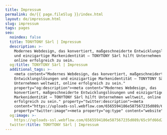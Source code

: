 ```yaml
---
title: Impressum
permalink: de/{{ page.fileSlug }}/index.html
layout: de/impressum.html
slug: impressum
tags: pages
seo:
  noindex: false
  title: TONYTONY Sàrl | Impressum
  description: >-
    Modernes Webdesign, das konvertiert, maßgeschneiderte Entwicklungslösungen
    und einzigartige Markenidentität — TONYTONY Sàrl hilft Unternehmen weltweit,
    online erfolgreich zu sein.
  og:title: TONYTONY Sàrl | Impressum
  additional_tags: >-
    <meta content="Modernes Webdesign, das konvertiert, maßgeschneiderte
    Entwicklungslösungen und einzigartige Markenidentität — TONYTONY Sàrl hilft
    Unternehmen weltweit, online erfolgreich zu sein."
    property="og:description"><meta content="Modernes Webdesign, das
    konvertiert, maßgeschneiderte Entwicklungslösungen und einzigartige
    Markenidentität — TONYTONY Sàrl hilft Unternehmen weltweit, online
    erfolgreich zu sein." property="twitter:description"><meta
    content="https://uploads-ssl.webflow.com/6565594186e587567235d089/65c9fd66d2e95d7d83b0cbd3_opengraph%20en.jpg"
    property="twitter:image"><meta property="og:type" content="website">
  og:image: >-
    https://uploads-ssl.webflow.com/6565594186e587567235d089/65c9fd66d2e95d7d83b0cbd3_opengraph%20en.jpg
  twitter:title: TONYTONY Sàrl | Impressum
---
```



